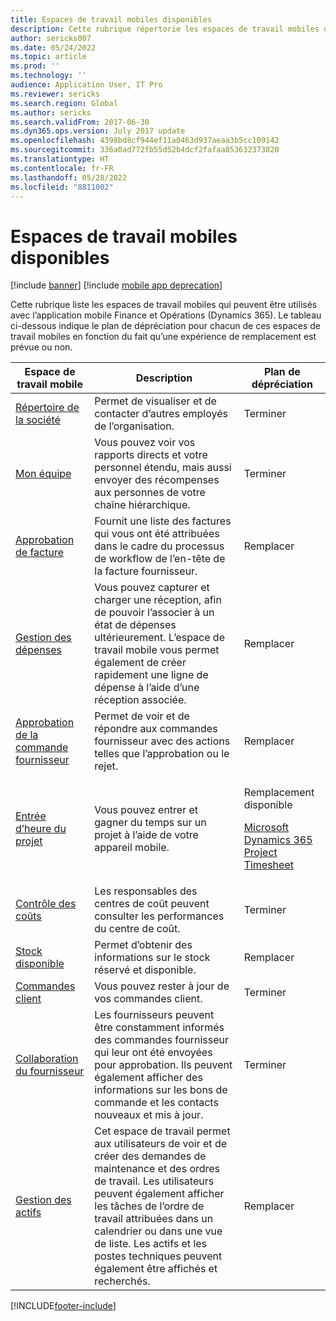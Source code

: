```yaml
---
title: Espaces de travail mobiles disponibles
description: Cette rubrique répertorie les espaces de travail mobiles disponibles.
author: sericks007
ms.date: 05/24/2022
ms.topic: article
ms.prod: ''
ms.technology: ''
audience: Application User, IT Pro
ms.reviewer: sericks
ms.search.region: Global
ms.author: sericks
ms.search.validFrom: 2017-06-30
ms.dyn365.ops.version: July 2017 update
ms.openlocfilehash: 4398bd8cf944ef11a0463d937aeaa3b5cc109142
ms.sourcegitcommit: 336a0ad772fb55d52b4dcf2fafaa853632373820
ms.translationtype: HT
ms.contentlocale: fr-FR
ms.lasthandoff: 05/28/2022
ms.locfileid: "8811002"
---
```

# <a name="available-mobile-workspaces"></a>Espaces de travail mobiles disponibles

[!include [banner](../includes/banner.md)]
[!include [mobile app deprecation](../includes/mobile-app-deprecation-banner.md)]

Cette rubrique liste les espaces de travail mobiles qui peuvent être utilisés avec l’application mobile Finance et Opérations (Dynamics 365). Le tableau ci-dessous indique le plan de dépréciation pour chacun de ces espaces de travail mobiles en fonction du fait qu’une expérience de remplacement est prévue ou non.  


| Espace de travail mobile     | Description   | Plan de dépréciation   |
|----------------------|---------------|--------------|
|[Répertoire de la société](company-directory-mobile-workspace.md)| Permet de visualiser et de contacter d’autres employés de l’organisation.| Terminer |    
|[Mon équipe](manager-self-service-mobile-workspace.md)| Vous pouvez voir vos rapports directs et votre personnel étendu, mais aussi envoyer des récompenses aux personnes de votre chaîne hiérarchique.| Terminer |     
|[Approbation de facture](invoice-approval-mobile-workspace.md)| Fournit une liste des factures qui vous ont été attribuées dans le cadre du processus de workflow de l’en-tête de la facture fournisseur.| Remplacer   |
| [Gestion des dépenses](/dynamics365/project-operations/prod-exp/expense-management-mobile-workspace) | Vous pouvez capturer et charger une réception, afin de pouvoir l’associer à un état de dépenses ultérieurement. L’espace de travail mobile vous permet également de créer rapidement une ligne de dépense à l’aide d’une réception associée. | Remplacer |
| [Approbation de la commande fournisseur](../../../supply-chain/procurement/purchase-order-mobile-workspace.md) | Permet de voir et de répondre aux commandes fournisseur avec des actions telles que l’approbation ou le rejet. | Remplacer |
| [Entrée d’heure du projet](/dynamics365/project-operations/prod-pma/project-time-entry-mobile-workspace) | Vous pouvez entrer et gagner du temps sur un projet à l’aide de votre appareil mobile. | <p>Remplacement disponible</p><p>[Microsoft Dynamics 365 Project Timesheet](/dynamics365/project-operations/prod-pma/project-timesheet)</p> |
| [Contrôle des coûts](../../../finance/cost-accounting/cost-controlling-mobile-workspace.md) | Les responsables des centres de coût peuvent consulter les performances du centre de coût.  |  Terminer |
| [Stock disponible](../../../supply-chain/inventory/inventory-on-hand-mobile-workspace.md) | Permet d’obtenir des informations sur le stock réservé et disponible. |  Remplacer |
| [Commandes client](../../../supply-chain/sales-marketing/sales-orders-mobile-workspace.md) | Vous pouvez rester à jour de vos commandes client.  |  Terminer |
| [Collaboration du fournisseur](../../../supply-chain/procurement/vendor-collaboration-mobile-workspace.md) | Les fournisseurs peuvent être constamment informés des commandes fournisseur qui leur ont été envoyées pour approbation. Ils peuvent également afficher des informations sur les bons de commande et les contacts nouveaux et mis à jour. | Terminer  |
| [Gestion des actifs](../../../supply-chain/asset-management/asset-management-mobile-workspace.md) | Cet espace de travail permet aux utilisateurs de voir et de créer des demandes de maintenance et des ordres de travail. Les utilisateurs peuvent également afficher les tâches de l’ordre de travail attribuées dans un calendrier ou dans une vue de liste. Les actifs et les postes techniques peuvent également être affichés et recherchés. | Remplacer |


[!INCLUDE[footer-include](../../../includes/footer-banner.md)]
